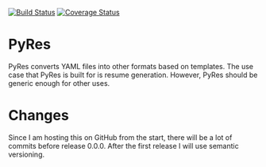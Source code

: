 [![Build Status](https://travis-ci.org/skylerberg/PyRes.png)](https://travis-ci.org/skylerberg/PyRes)
[![Coverage Status](https://img.shields.io/coveralls/skylerberg/PyRes.svg)](https://coveralls.io/r/skylerberg/PyRes?branch=master)

PyRes
=====

PyRes converts YAML files into other formats based on templates. The use case 
that PyRes is built for is resume generation. However, PyRes should be generic
enough for other uses.

Changes
=======

Since I am hosting this on GitHub from the start, there will be a lot of commits
before release 0.0.0. After the first release I will use semantic versioning.
